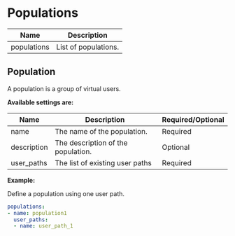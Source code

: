 # Populations

| Name        | Description          |
| ------------| ---------------------|
| populations | List of populations. |

## Population
A population is a group of virtual users.

**Available settings are:**

| Name        | Description                                                  | Required/Optional |
| ----------- | ------------------------------------------------------------ | ----------------- |
| name        | The name of the population.                                  | Required          |
| description | The description of the population.                           | Optional          |
| user_paths  | The list of existing user paths                              | Required          |

**Example:**

Define a population using one user path.

```yaml
populations:
- name: population1
  user_paths:
  - name: user_path_1
